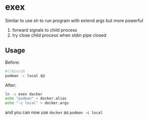 # exex

Similar to use sh to run program with extend args but more powerful

1. forward signals to child process
2. try close child process when stdin pipe closed

## Usage

Before:
```sh
#!/bin/sh
podman -c local $@
```

After:
```sh
ln -s exex docker
echo "podman" > docker.alias
echo "-c local" > docker.args
```

and you can now use `docker` as `podman -c local`
